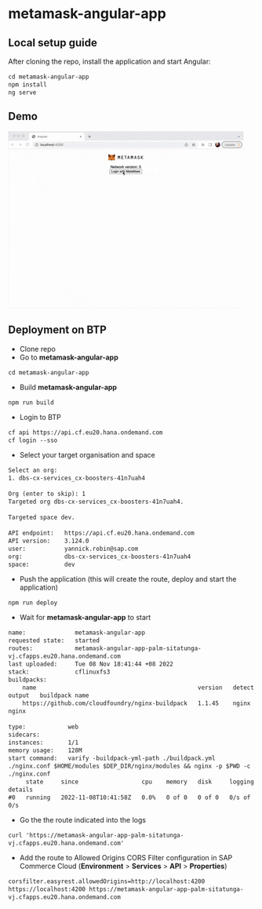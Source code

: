 # metamask-angular-app

## Local setup guide
After cloning the repo, install the application and start Angular:
```
cd metamask-angular-app
npm install
ng serve
```

## Demo

![metamask-ng-demo](metamask-ng-demo.gif)

## Deployment on BTP
- Clone repo
- Go to **metamask-angular-app**
```
cd metamask-angular-app
```
- Build **metamask-angular-app**
```
npm run build
```
- Login to BTP
```
cf api https://api.cf.eu20.hana.ondemand.com
cf login --sso
```
- Select your target organisation and space
```
Select an org:
1. dbs-cx-services_cx-boosters-41n7uah4

Org (enter to skip): 1
Targeted org dbs-cx-services_cx-boosters-41n7uah4.

Targeted space dev.

API endpoint:   https://api.cf.eu20.hana.ondemand.com
API version:    3.124.0
user:           yannick.robin@sap.com
org:            dbs-cx-services_cx-boosters-41n7uah4
space:          dev
```
- Push the application (this will create the route, deploy and start the application)
```
npm run deploy
```
- Wait for **metamask-angular-app** to start
```
name:              metamask-angular-app
requested state:   started
routes:            metamask-angular-app-palm-sitatunga-vj.cfapps.eu20.hana.ondemand.com
last uploaded:     Tue 08 Nov 18:41:44 +08 2022
stack:             cflinuxfs3
buildpacks:
	name                                              version   detect output   buildpack name
	https://github.com/cloudfoundry/nginx-buildpack   1.1.45    nginx           nginx

type:            web
sidecars:
instances:       1/1
memory usage:    128M
start command:   varify -buildpack-yml-path ./buildpack.yml ./nginx.conf $HOME/modules $DEP_DIR/nginx/modules && nginx -p $PWD -c ./nginx.conf
     state     since                  cpu    memory   disk     logging      details
#0   running   2022-11-08T10:41:58Z   0.0%   0 of 0   0 of 0   0/s of 0/s
```
- Go the the route indicated into the logs
```
curl 'https://metamask-angular-app-palm-sitatunga-vj.cfapps.eu20.hana.ondemand.com'
```
- Add the route to Allowed Origins CORS Filter configuration in SAP Commerce Cloud (**Environment** > **Services** > **API** > **Properties**)

```
corsfilter.easyrest.allowedOrigins=http://localhost:4200 https://localhost:4200 https://metamask-angular-app-palm-sitatunga-vj.cfapps.eu20.hana.ondemand.com
```
